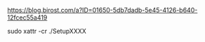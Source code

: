 

https://blog.birost.com/a?ID=01650-5db7dadb-5e45-4126-b640-12fcec55a419

sudo xattr -cr ./SetupXXXX